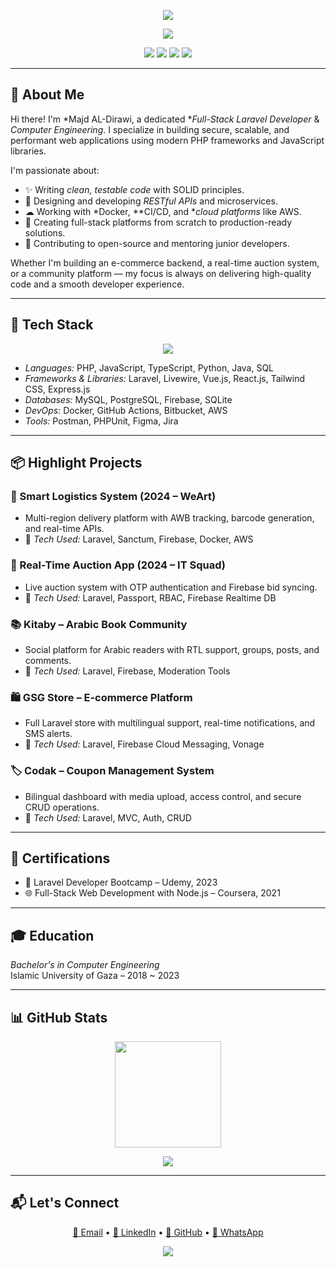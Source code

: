 <p align="center">
  <img src="https://capsule-render.vercel.app/api?type=waving&color=F97316&height=200&section=header&text=Majd%20AL-Dirawi&fontSize=45&fontColor=ffffff&animation=twinkling" />
</p>

<p align="center">
  <img src="https://readme-typing-svg.demolab.com?font=Fira+Code&weight=500&size=22&pause=1000&color=F97316&center=true&vCenter=true&width=450&lines=Full-Stack+Laravel+Developer;API+Specialist+%7C+Backend+Engineer;Open+ Source+Contributor+%7C+4%2B+Years+Experience" />
</p>


<p align="center">
  <a href="mailto:majderawi@gmail.com"><img src="https://img.shields.io/badge/Email-majderawi@gmail.com-orange?style=flat-square&logo=gmail"></a>
  <a href="https://linkedin.com/in/majd-derawi-50b71627b"><img src="https://img.shields.io/badge/LinkedIn-MajdDerawi-blue?style=flat-square&logo=linkedin"></a>
  <a href="https://github.com/majd70"><img src="https://img.shields.io/badge/GitHub-majd70-lightgray?style=flat-square&logo=github"></a>
  <a href="https://wa.me/972595276896"><img src="https://img.shields.io/badge/WhatsApp-Message-green?style=flat-square&logo=whatsapp"></a>
</p>

---

## 🧠 About Me

Hi there! I'm *Majd AL-Dirawi, a dedicated **Full-Stack Laravel Developer* & *Computer Engineering*. I specialize in building secure, scalable, and performant web applications using modern PHP frameworks and JavaScript libraries.

I'm passionate about:

- ✨ Writing *clean, testable code* with SOLID principles.
- 🚀 Designing and developing *RESTful APIs* and microservices.
- ☁ Working with *Docker, **CI/CD, and **cloud platforms* like AWS.
- 📱 Creating full-stack platforms from scratch to production-ready solutions.
- 🤝 Contributing to open-source and mentoring junior developers.

Whether I'm building an e-commerce backend, a real-time auction system, or a community platform — my focus is always on delivering high-quality code and a smooth developer experience.

---

## 🚀 Tech Stack

<p align="center">
  <img src="https://skillicons.dev/icons?i=php,laravel,docker,mysql,aws,js,vue,react,nodejs,ts,java,py&perline=8" />
</p>

- *Languages:* PHP, JavaScript, TypeScript, Python, Java, SQL  
- *Frameworks & Libraries:* Laravel, Livewire, Vue.js, React.js, Tailwind CSS, Express.js  
- *Databases:* MySQL, PostgreSQL, Firebase, SQLite  
- *DevOps:* Docker, GitHub Actions, Bitbucket, AWS  
- *Tools:* Postman, PHPUnit, Figma, Jira

---

## 📦 Highlight Projects

### 🚚 Smart Logistics System (2024 – WeArt)
- Multi-region delivery platform with AWB tracking, barcode generation, and real-time APIs.
- 🔧 *Tech Used:* Laravel, Sanctum, Firebase, Docker, AWS

### 🐎 Real-Time Auction App (2024 – IT Squad)
- Live auction system with OTP authentication and Firebase bid syncing.
- 🔧 *Tech Used:* Laravel, Passport, RBAC, Firebase Realtime DB

### 📚 Kitaby – Arabic Book Community
- Social platform for Arabic readers with RTL support, groups, posts, and comments.
- 🔧 *Tech Used:* Laravel, Firebase, Moderation Tools

### 🛍 GSG Store – E-commerce Platform
- Full Laravel store with multilingual support, real-time notifications, and SMS alerts.
- 🔧 *Tech Used:* Laravel, Firebase Cloud Messaging, Vonage

### 🏷 Codak – Coupon Management System
- Bilingual dashboard with media upload, access control, and secure CRUD operations.
- 🔧 *Tech Used:* Laravel, MVC, Auth, CRUD

---

## 🧾 Certifications

- 🧪 Laravel Developer Bootcamp – Udemy, 2023  
- 🌐 Full-Stack Web Development with Node.js – Coursera, 2021

---

## 🎓 Education

*Bachelor's in Computer Engineering*  
Islamic University of Gaza – 2018 ~ 2023

---

## 📊 GitHub Stats

<p align="center">
  <img src="https://streak-stats.demolab.com?user=majd70&theme=radical&hide_border=false" height="170" />
</p>



<p align="center">
  <img src="https://github-profile-summary-cards.vercel.app/api/cards/profile-details?username=majd70&theme=tokyonight" />
</p>


---

## 📬 Let's Connect

<p align="center">
  <a href="mailto:majderawi@gmail.com">📩 Email</a> • 
  <a href="https://linkedin.com/in/majd-derawi-50b71627b">🔗 LinkedIn</a> • 
  <a href="https://github.com/majd70">🐙 GitHub</a> • 
  <a href="https://wa.me/972595276896">💬 WhatsApp</a>
</p>

<p align="center">
  <img src="https://capsule-render.vercel.app/api?type=waving&color=0:F97316,100:F59E0B&height=120&section=footer" />
</p>
